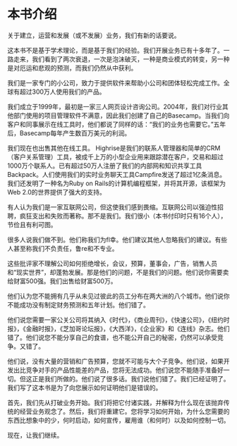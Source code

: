# 本书介绍
关于建立，运营和发展（或不发展）业务，我们有新的话要说。

这本书不是基于学术理论，而是基于我们的经验。我们开展业务已有十多年了。一路走来，我们看到了两次衰退，一次是泡沫破灭，一种是商业模式的转变，另一种是对厄运和悲观的预测，而我们仍然从中获利。

我们是一家专门的小公司，致力于提供软件来帮助小公司和团体轻松完成工作。全球有超过300万人使用我们的产品。

我们成立于1999年，最初是一家三人网页设计咨询公司。2004年，我们对行业其他部门使用的项目管理软件不满意，因此我们创建了自己的Basecamp。当我们向客户和同事展示在线工具时，他们都说了同样的话：“我们的业务也需要它。”五年后，Basecamp每年产生数百万美元的利润。

我们现在也出售其他在线工具。 Highrise是我们的联系人管理器和简单的CRM（客户关系管理）工具，被成千上万的小型企业用来跟踪潜在客户，交易和超过1000万个联系人。已有超过50万人注册了我们的内部网和知识共享工具Backpack。人们使用我们的实时业务聊天工具Campfire发送了超过1亿条消息。我们还发明了一种名为Ruby on Rails的计算机编程框架，并将其开源，该框架为Web 2.0的世界提供了强大的支持。

有人认为我们是一家互联网公司，但这使我们感到畏缩。互联网公司以强迫性招聘，疯狂支出和失败而著称。那不是我们。我们很小（本书付印时只有16个人），节俭且有利可图。

很多人说我们做不到。他们称我们为fl幸。他们建议其他人忽略我们的建议。有些人甚至称我们不负责任，鲁re和不专业。

这些批评家不理解公司如何拒绝增长，会议，预算，董事会，广告，销售人员和“现实世界”，却蓬勃发展。那是他们的问题，不是我们的问题。他们说你需要卖给财富500强。我们出售给财富500万。

他们认为您不能拥有几乎从未见过彼此的员工分布在两大洲的八个城市。他们说你不能成功没有制定财务预测和五年计划。他们错了。

他们说您需要一家公关公司将其纳入《时代》，《商业周刊》，《快速公司》，《纽约时报》，《金融时报》，《芝加哥论坛报》，《大西洋》，《企业家》和《连线》杂志。他们错了。他们说您不能分享自己的食谱，也不能公开自己的秘密，仍然可以承受竞争。又错了。

他们说，没有大量的营销和广告预算，您就不可能与大个子竞争。他们说，如果开发出比竞争对手的产品性能差的产品，您将无法成功。他们说您不能随手准备好一切。但这正是我们所做的。他们说了很多话。我们说他们错了。我们已经证明了。我们写了这本书是为了向您展示如何证明他们是错误的。

首先，我们先从打破业务开始。我们将把它付诸实践，并解释为什么现在该抛弃传统的经营业务观念了。然后，我们将重建它。您将学习如何开始，为什么您需要的东西比想象中的少，何时启动，如何宣传，雇用谁（和何时）以及如何控制一切。

现在，让我们继续。

